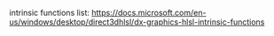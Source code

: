 
intrinsic functions list: 
https://docs.microsoft.com/en-us/windows/desktop/direct3dhlsl/dx-graphics-hlsl-intrinsic-functions
